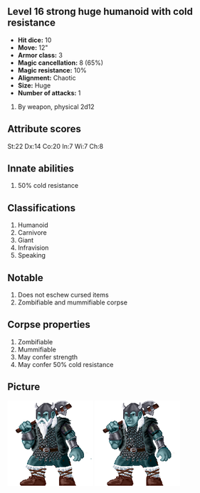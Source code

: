 ## Level 16 strong huge humanoid with cold resistance

- **Hit dice:** 10
- **Move:** 12"
- **Armor class:** 3
- **Magic cancellation:** 8 (65%)
- **Magic resistance:** 10%
- **Alignment:** Chaotic
- **Size:** Huge
- **Number of attacks:** 1
1. By weapon, physical 2d12

## Attribute scores

St:22 Dx:14 Co:20 In:7 Wi:7 Ch:8

## Innate abilities

1. 50% cold resistance

## Classifications

1. Humanoid
2. Carnivore
3. Giant
4. Infravision
5. Speaking

## Notable

1. Does not eschew cursed items
2. Zombifiable and mummifiable corpse

## Corpse properties

1. Zombifiable
2. Mummifiable
3. May confer strength
4. May confer 50% cold resistance

## Picture

![Frost giant](https://github.com/hyvanmielenpelit/GnollHackTileSet/blob/main/Monsters/frost_giant/frost_giant.png?raw=true) ![Frost giantess](https://github.com/hyvanmielenpelit/GnollHackTileSet/blob/main/Monsters/frost_giant/frost_giant_female.png?raw=true)
